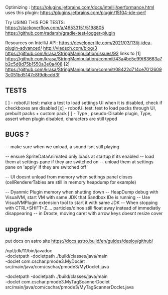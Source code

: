 
Optimizing :
https://plugins.jetbrains.com/docs/intellij/performance.html
uses this plugin:
https://plugins.jetbrains.com/plugin/15104-ide-perf


Try USING THIS FOR TESTS:
https://stackoverflow.com/a/46533151/5198805
https://github.com/radarsh/gradle-test-logger-plugin


Resources on IntelliJ API:
https://developerlife.com/2021/03/13/ij-idea-plugin-advanced/
http://vladsch.com/blog/3
https://github.com/krasa/StringManipulation/issues/92
links to
[1] https://github.com/krasa/StringManipulation/commit/43a4bc5e99f63663a7b2c5d8d75b1550a3e0a408
[2] https://github.com/krasa/StringManipulation/commit/08422d714ce70126093c051bd5147c8f9dbcdd3f


## TESTS

[ ] - robotUI test: make a test to load settings UI when it is disabled, check if checkboxes are disabled
[x] - robotUI test: test to load packs through UI, prebuilt packs + custom pack
[ ] - Type , pseudo-Disable plugin, Type,  assert when plugin disabled, characters are still typed

## BUGS ?

-- make sure when we unload, a sound isnt still playing

-- ensure SpriteDataAnimated only loads at startup if its enabled
-- load them at settings pane if they are switched on
-- unload them at settings pane on 'apply' if they are switched off

-- UI doesnt unload from memory when settings panel closes  (cellRendererTables are still in memory heapdump for example)

-- Dyanmic Plugin memory when shutting down
   -- HeapDump debug with VisualVM, start VM with same JDK that Sandbox IDe is running
   -- Use VisualVMPlugin extension tool to start it with same JDK
-- When stopping with CTRL+SHIFT+Z.... particles/dinos still float away instead of immediatly disappearing
-- in Droste, moving caret with arrow keys doesnt resize cover

## upgrade
put docs on astro site
https://docs.astro.build/en/guides/deploy/github/


/opt/jdk/11/bin/javadoc \
-docletpath  -docletpath ./build/classes/java/main \
  -doclet com.cschar.pmode3.MyDoclet \
src/main/java/com/cschar/pmode3/MyDoclet.java

-docletpath  -docletpath ./build/classes/java/main \
-doclet com.cschar.pmode3.MyTagScannerDoclet \
src/main/java/com/cschar/pmode3/MyTagScannerDoclet.java